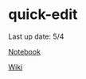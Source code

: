 # quick-edit

Last up date: 5/4

[Notebook](https://quickedit.ga/notebook)

[Wiki](https://github.com/Awashcard0/quick-edit/wiki)
